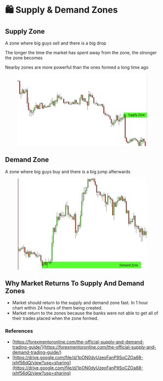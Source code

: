 # 🛍 Supply & Demand Zones

## Supply Zone

A zone where big guys sell and there is a big drop

The longer the time the market has spent away from the zone, the stronger the zone becomes

Nearby zones are more powerful than the ones formed a long time ago



<figure><img src=".gitbook/assets/image.png" alt=""><figcaption></figcaption></figure>

## Demand Zone

A zone where big guys buy and there is a big jump afterwards



<figure><img src=".gitbook/assets/image (2).png" alt=""><figcaption></figcaption></figure>



## Why Market Returns To Supply And Demand Zones

* Market should return to the supply and demand zone fast. In 1 hour chart within 24 hours of them being created.
* Market return to the zones because the banks were not able to get all of their trades placed when the zone formed.



### References

* [https://forexmentoronline.com/the-official-supply-and-demand-trading-guide/](https://forexmentoronline.com/the-official-supply-and-demand-trading-guide/)
* [https://drive.google.com/file/d/1pON0dyUzeoFanP9SoCZOa68-jxhf56dQ/view?usp=sharing](https://drive.google.com/file/d/1pON0dyUzeoFanP9SoCZOa68-jxhf56dQ/view?usp=sharing)

